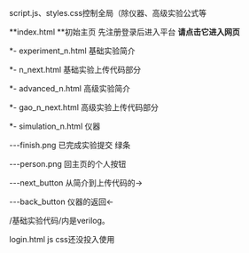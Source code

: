 script.js、styles.css控制全局（除仪器、高级实验公式等

**index.html **初始主页 先注册登录后进入平台  **请点击它进入网页**



*- experiment_n.html 基础实验简介

*- n_next.html 基础实验上传代码部分



*- advanced_n.html 高级实验简介

*- gao_n_next.html 高级实验上传代码部分



*- simulation_n.html 仪器



---finish.png 已完成实验提交 绿条

---person.png 回主页的个人按钮

---next_button 从简介到上传代码的->

---back_button 仪器的返回<-



/基础实验代码/内是verilog。

login.html js css还没投入使用





